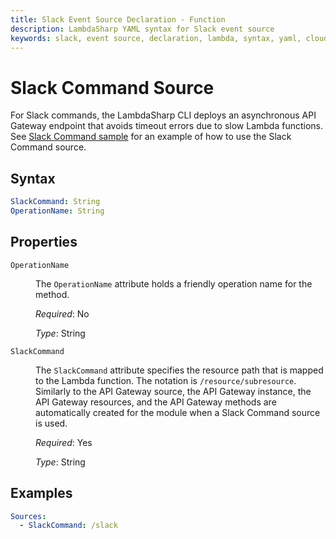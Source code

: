 ```yaml
---
title: Slack Event Source Declaration - Function
description: LambdaSharp YAML syntax for Slack event source
keywords: slack, event source, declaration, lambda, syntax, yaml, cloudformation
---
```

# Slack Command Source

For Slack commands, the LambdaSharp CLI deploys an asynchronous API Gateway endpoint that avoids timeout errors due to slow Lambda functions. See [Slack Command sample](https://github.com/LambdaSharp/LambdaSharpTool/tree/master/Samples/SlackCommandSample/) for an example of how to use the Slack Command source.

## Syntax

```yaml
SlackCommand: String
OperationName: String
```

## Properties

<dl>

<dt><code>OperationName</code></dt>
<dd>

The <code>OperationName</code> attribute holds a friendly operation name for the method.

<i>Required</i>: No

<i>Type</i>: String
</dd>

<dt><code>SlackCommand</code></dt>
<dd>

The <code>SlackCommand</code> attribute specifies the resource path that is mapped to the Lambda function. The notation is <span style="white-space: nowrap"><code>/resource/subresource</code></span>. Similarly to the API Gateway source, the API Gateway instance, the API Gateway resources, and the API Gateway methods are automatically created for the module when a Slack Command source is used.

<i>Required</i>: Yes

<i>Type</i>: String
</dd>

</dl>

## Examples

```yaml
Sources:
  - SlackCommand: /slack
```
